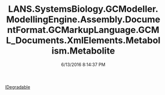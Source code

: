 ﻿---
title: LANS.SystemsBiology.GCModeller.ModellingEngine.Assembly.DocumentFormat.GCMarkupLanguage.GCML_Documents.XmlElements.Metabolism.Metabolite
date: 6/13/2016 8:14:37 PM
---

[IDegradable](T-LANS.SystemsBiology.GCModeller.ModellingEngine.Assembly.DocumentFormat.GCMarkupLanguage.GCML_Documents.XmlElements.Metabolism.Metabolite.IDegradable.html)
